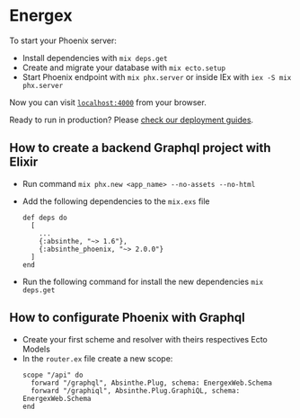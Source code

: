 # Energex

To start your Phoenix server:

  * Install dependencies with `mix deps.get`
  * Create and migrate your database with `mix ecto.setup`
  * Start Phoenix endpoint with `mix phx.server` or inside IEx with `iex -S mix phx.server`

Now you can visit [`localhost:4000`](http://localhost:4000) from your browser.

Ready to run in production? Please [check our deployment guides](https://hexdocs.pm/phoenix/deployment.html).

## How to create a backend Graphql project with Elixir

  * Run command  `mix phx.new <app_name> --no-assets --no-html`
  * Add the following dependencies to the `mix.exs` file

    ```
    def deps do
      [
        ...
        {:absinthe, "~> 1.6"},
        {:absinthe_phoenix, "~> 2.0.0"}
      ]
    end
    ```
  * Run the following command for install the new dependencies `mix deps.get`

## How to configurate Phoenix with Graphql

  * Create your first scheme and resolver with theirs respectives Ecto Models
  * In the `router.ex` file create a new scope:
    ```
    scope "/api" do
      forward "/graphql", Absinthe.Plug, schema: EnergexWeb.Schema
      forward "/graphiql", Absinthe.Plug.GraphiQL, schema: EnergexWeb.Schema
    end
    ```


  
